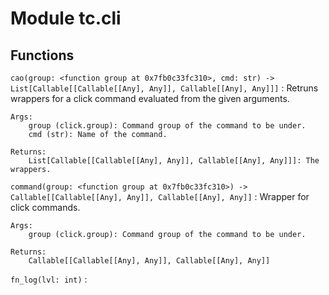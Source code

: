 Module tc.cli
=============

Functions
---------

    
`cao(group: <function group at 0x7fb0c33fc310>, cmd: str) ‑> List[Callable[[Callable[[Any], Any]], Callable[[Any], Any]]]`
:   Retruns wrappers for a click command evaluated from the given arguments.
    
    Args:
        group (click.group): Command group of the command to be under.
        cmd (str): Name of the command.
    
    Returns:
        List[Callable[[Callable[[Any], Any]], Callable[[Any], Any]]]: The wrappers.

    
`command(group: <function group at 0x7fb0c33fc310>) ‑> Callable[[Callable[[Any], Any]], Callable[[Any], Any]]`
:   Wrapper for click commands.
    
    Args:
        group (click.group): Command group of the command to be under.
    
    Returns:
        Callable[[Callable[[Any], Any]], Callable[[Any], Any]]

    
`fn_log(lvl: int)`
: